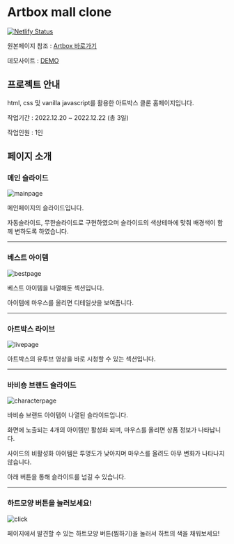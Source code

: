 # Artbox mall clone

[![Netlify Status](https://api.netlify.com/api/v1/badges/189291ca-5df7-46a3-8b21-37b5cc93bab5/deploy-status)](https://app.netlify.com/sites/unique-twilight-e140b7/deploys)

원본페이지 참조 : [Artbox 바로가기](https://www.poom.co.kr/dispctg/initArtboxMain.action)

데모사이트 : [DEMO](https://unique-twilight-e140b7.netlify.app)

## 프로젝트 안내

html, css 및 vanilla javascript를 활용한 아트박스 클론 홈페이지입니다.


작업기간 : 2022.12.20 ~ 2022.12.22 (총 3일)

작업인원 : 1인



## 페이지 소개


### 메인 슬라이드
![mainpage](https://user-images.githubusercontent.com/112364408/209135082-652efcb3-57a0-420d-bb96-8020e7231830.png)

>
메인페이지의 슬라이드입니다.

자동슬라이드, 무한슬라이드로 구현하였으며 슬라이드의 색상테마에 맞춰 배경색이 함께 변하도록 하였습니다.

---

### 베스트 아이템
![bestpage](https://user-images.githubusercontent.com/112364408/209134961-a4c81f86-85f9-4682-9f52-f7beb7253d16.png)

>
베스트 아이템을 나열해둔 섹션입니다.

아이템에 마우스를 올리면 디테일샷을 보여줍니다.

---

### 아트박스 라이브
![livepage](https://user-images.githubusercontent.com/112364408/209135039-cbcd029c-c8fe-4b0e-843f-6602e343df39.png)

>
아트박스의 유투브 영상을 바로 시청할 수 있는 섹션입니다.

---

### 바비숑 브랜드 슬라이드
![characterpage](https://user-images.githubusercontent.com/112364408/209134889-11da58ba-6645-425e-b544-9b936d6ac4c1.png)

>
바비숑 브랜드 아이템이 나열된 슬라이드입니다.

화면에 노출되는 4개의 아이템만 활성화 되며, 마우스를 올리면 상품 정보가 나타납니다.

사이드의 비활성화 아이템은 투명도가 낮아지며 마우스를 올려도 아무 변화가 나타나지 않습니다.

아래 버튼을 통해 슬라이드를 넘길 수 있습니다.

---

### 하트모양 버튼을 눌러보세요!
![click](https://user-images.githubusercontent.com/112364408/209283940-a39d340f-bb63-4cfd-bb45-10cd6820855c.png)

>
페이지에서 발견할 수 있는 하트모양 버튼(찜하기)을 눌러서 하트의 색을 채워보세요!
